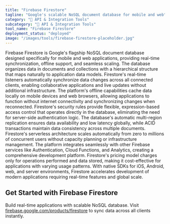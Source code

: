 ```yaml
---
title: "Firebase Firestore"
tagline: "Google's scalable NoSQL document database for mobile and web"
category: "🔗 API & Integration Tools"
subcategory: "🔗 API & Integration Tools"
tool_name: "Firebase Firestore"
deployment_status: "deployed"
image: "/images/tools/firebase-firestore-placeholder.jpg"
---
```

Firebase Firestore is Google's flagship NoSQL document database designed specifically for mobile and web applications, providing real-time synchronization, offline support, and seamless scaling. The database organizes data in documents and collections with a hierarchical structure that maps naturally to application data models. Firestore's real-time listeners automatically synchronize data changes across all connected clients, enabling collaborative applications and live updates without additional infrastructure. The platform's offline capabilities cache data locally on mobile devices and web browsers, allowing applications to function without internet connectivity and synchronizing changes when reconnected. Firestore's security rules provide flexible, expression-based access control that operates directly in the database, eliminating the need for server-side authentication logic. The database's automatic multi-region replication ensures data availability and low latency globally, while ACID transactions maintain data consistency across multiple documents. Firestore's serverless architecture scales automatically from zero to millions of concurrent users without capacity planning or infrastructure management. The platform integrates seamlessly with other Firebase services like Authentication, Cloud Functions, and Analytics, creating a comprehensive development platform. Firestore's pricing model charges only for operations performed and data stored, making it cost-effective for applications with varying usage patterns. With native SDKs for iOS, Android, web, and server environments, Firestore accelerates development of modern applications requiring real-time features and global scale.

## Get Started with Firebase Firestore

Build real-time applications with scalable NoSQL database. Visit [firebase.google.com/products/firestore](https://firebase.google.com/products/firestore) to sync data across all clients instantly.

